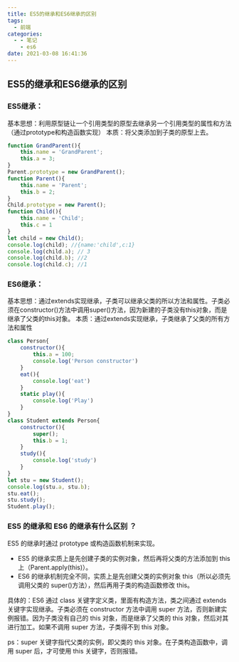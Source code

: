 ```yaml
---
title: ES5的继承和ES6继承的区别
tags:
  - 前端
categories:
  - - 笔记
    - es6
date: 2021-03-08 16:41:36
---
```


## ES5的继承和ES6继承的区别

### ES5继承：

基本思想：利用原型链让一个引用类型的原型去继承另一个引用类型的属性和方法（通过prototype和构造函数实现）
本质：将父类添加到子类的原型上去。

```js
function GrandParent(){
    this.name = 'GrandParent';
    this.a = 3;
}
Parent.prototype = new GrandParent();
function Parent(){
    this.name = 'Parent';
    this.b = 2;
}
Child.prototype = new Parent();
function Child(){
    this.name = 'Child';
    this.c = 1
}
let child = new Child();
console.log(child); //{name:'child',c:1}
console.log(child.a); // 3
console.log(child.b); //2
console.log(child.c); //1
```

### ES6继承：

基本思想：通过extends实现继承，子类可以继承父类的所以方法和属性。子类必须在constructor()方法中调用super()方法，因为新建的子类没有this对象，而是继承了父类的this对象。
本质：通过extends实现继承，子类继承了父类的所有方法和属性

```js
class Person{
    constructor(){
        this.a = 100;
        console.log('Person constructor')
    }
    eat(){
        console.log('eat')
    }
    static play(){
        console.log('Play')
    }
}
class Student extends Person{
    constructor(){
        super();
        this.b = 1;
    }
    study(){
        console.log('study')
    }
}
let stu = new Student();
console.log(stu.a, stu.b);
stu.eat();
stu.study();
Student.play();
```

### ES5 的继承和 ES6 的继承有什么区别 ？

ES5 的继承时通过 prototype 或构造函数机制来实现。

+ ES5 的继承实质上是先创建子类的实例对象，然后再将父类的方法添加到 this 上（Parent.apply(this)）。
+ ES6 的继承机制完全不同，实质上是先创建父类的实例对象 this（所以必须先调用父类的 super()方法），然后再用子类的构造函数修改 this。

具体的：ES6 通过 class 关键字定义类，里面有构造方法，类之间通过 extends 关键字实现继承。子类必须在 constructor 方法中调用 super 方法，否则新建实例报错。因为子类没有自己的 this 对象，而是继承了父类的 this 对象，然后对其进行加工。如果不调用 super 方法，子类得不到 this 对象。

ps：super 关键字指代父类的实例，即父类的 this 对象。在子类构造函数中，调用 super 后，才可使用 this 关键字，否则报错。